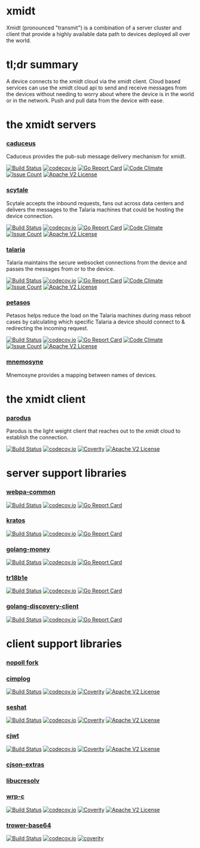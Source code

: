 # xmidt

Xmidt (pronounced "transmit") is a combination of a server cluster and client that provide a highly available data path to devices deployed all over the world.

# tl;dr summary

A device connects to the xmidt cloud via the xmidt client.  Cloud based services can use the xmidt cloud api to send and receive messages from the devices without needing to worry about where the device is in the world or in the network.  Push and pull data from the device with ease.

# the xmidt servers

### [caduceus](https://github.com/xmidt-org/caduceus)

Caduceus provides the pub-sub message delivery mechanism for xmidt.

[![Build Status](https://travis-ci.com/xmidt-org/caduceus.svg?branch=master)](https://travis-ci.com/xmidt-org/caduceus) 
[![codecov.io](http://codecov.io/github/xmidt-org/caduceus/coverage.svg?branch=master)](http://codecov.io/github/xmidt-org/caduceus?branch=master)
[![Go Report Card](https://goreportcard.com/badge/github.com/xmidt-org/caduceus)](https://goreportcard.com/report/github.com/xmidt-org/caduceus)
[![Code Climate](https://codeclimate.com/github/xmidt-org/caduceus/badges/gpa.svg)](https://codeclimate.com/github/xmidt-org/caduceus)
[![Issue Count](https://codeclimate.com/github/xmidt-org/caduceus/badges/issue_count.svg)](https://codeclimate.com/github/xmidt-org/caduceus)
[![Apache V2 License](http://img.shields.io/badge/license-Apache%20V2-blue.svg)](https://github.com/xmidt-org/caduceus/blob/master/LICENSE)


### [scytale](https://github.com/xmidt-org/scytale)

Scytale accepts the inbound requests, fans out across data centers and delivers the messages to the Talaria machines that could be hosting the device connection.

[![Build Status](https://travis-ci.com/xmidt-org/scytale.svg?branch=master)](https://travis-ci.com/xmidt-org/scytale) 
[![codecov.io](http://codecov.io/github/xmidt-org/scytale/coverage.svg?branch=master)](http://codecov.io/github/xmidt-org/scytale?branch=master)
[![Go Report Card](https://goreportcard.com/badge/github.com/xmidt-org/scytale)](https://goreportcard.com/report/github.com/xmidt-org/scytale)
[![Code Climate](https://codeclimate.com/github/xmidt-org/scytale/badges/gpa.svg)](https://codeclimate.com/github/xmidt-org/scytale)
[![Issue Count](https://codeclimate.com/github/xmidt-org/scytale/badges/issue_count.svg)](https://codeclimate.com/github/xmidt-org/scytale)
[![Apache V2 License](http://img.shields.io/badge/license-Apache%20V2-blue.svg)](https://github.com/xmidt-org/scytale/blob/master/LICENSE)


### [talaria](https://github.com/xmidt-org/talaria)

Talaria maintains the secure websocket connections from the device and passes the messages from or to the device.

[![Build Status](https://travis-ci.com/xmidt-org/talaria.svg?branch=master)](https://travis-ci.com/xmidt-org/talaria) 
[![codecov.io](http://codecov.io/github/xmidt-org/talaria/coverage.svg?branch=master)](http://codecov.io/github/xmidt-org/talaria?branch=master)
[![Go Report Card](https://goreportcard.com/badge/github.com/xmidt-org/talaria)](https://goreportcard.com/report/github.com/xmidt-org/talaria)
[![Code Climate](https://codeclimate.com/github/xmidt-org/talaria/badges/gpa.svg)](https://codeclimate.com/github/xmidt-org/talaria)
[![Issue Count](https://codeclimate.com/github/xmidt-org/talaria/badges/issue_count.svg)](https://codeclimate.com/github/xmidt-org/talaria)
[![Apache V2 License](http://img.shields.io/badge/license-Apache%20V2-blue.svg)](https://github.com/xmidt-org/talaria/blob/master/LICENSE)


### [petasos](https://github.com/xmidt-org/petasos)

Petasos helps reduce the load on the Talaria machines during mass reboot cases by calculating which specific Talaria a device should connect to & redirecting the incoming request.

[![Build Status](https://travis-ci.com/xmidt-org/petasos.svg?branch=master)](https://travis-ci.com/xmidt-org/petasos) 
[![codecov.io](http://codecov.io/github/xmidt-org/petasos/coverage.svg?branch=master)](http://codecov.io/github/xmidt-org/petasos?branch=master)
[![Go Report Card](https://goreportcard.com/badge/github.com/xmidt-org/petasos)](https://goreportcard.com/report/github.com/xmidt-org/petasos)
[![Code Climate](https://codeclimate.com/github/xmidt-org/petasos/badges/gpa.svg)](https://codeclimate.com/github/xmidt-org/petasos)
[![Issue Count](https://codeclimate.com/github/xmidt-org/petasos/badges/issue_count.svg)](https://codeclimate.com/github/xmidt-org/petasos)
[![Apache V2 License](http://img.shields.io/badge/license-Apache%20V2-blue.svg)](https://github.com/xmidt-org/petasos/blob/master/LICENSE)

### [mnemosyne](https://github.com/xmidt-org/mnemosyne)

Mnemosyne provides a mapping between names of devices.

# the xmidt client

### [parodus](https://github.com/xmidt-org/parodus)

Parodus is the light weight client that reaches out to the xmidt cloud to establish the connection.

[![Build Status](https://travis-ci.com/xmidt-org/parodus.svg?branch=master)](https://travis-ci.com/xmidt-org/parodus)
[![codecov.io](http://codecov.io/github/xmidt-org/parodus/coverage.svg?branch=master)](http://codecov.io/github/xmidt-org/parodus?branch=master)
[![Coverity](https://img.shields.io/coverity/scan/11192.svg)](https://scan.coverity.com/projects/comcast-parodus)
[![Apache V2 License](http://img.shields.io/badge/license-Apache%20V2-blue.svg)](https://github.com/xmidt-org/parodus/blob/master/LICENSE)

# server support libraries

### [webpa-common](https://github.com/xmidt-org/webpa-common)

[![Build Status](https://travis-ci.com/xmidt-org/webpa-common.svg?branch=master)](https://travis-ci.com/xmidt-org/webpa-common) 
[![codecov.io](http://codecov.io/github/xmidt-org/webpa-common/coverage.svg?branch=master)](http://codecov.io/github/xmidt-org/webpa-common?branch=master)
[![Go Report Card](https://goreportcard.com/badge/github.com/xmidt-org/webpa-common)](https://goreportcard.com/report/github.com/xmidt-org/webpa-common)

### [kratos](https://github.com/xmidt-org/kratos)

[![Build Status](https://travis-ci.com/xmidt-org/kratos.svg?branch=master)](https://travis-ci.com/xmidt-org/kratos)
[![codecov.io](http://codecov.io/github/xmidt-org/kratos/coverage.svg?branch=master)](http://codecov.io/github/xmidt-org/kratos?branch=master)
[![Go Report Card](https://goreportcard.com/badge/github.com/xmidt-org/kratos)](https://goreportcard.com/report/github.com/xmidt-org/kratos)

### [golang-money](https://github.com/xmidt-org/golang-money)

[![Build Status](https://travis-ci.com/xmidt-org/golang-money.svg?branch=master)](https://travis-ci.com/xmidt-org/golang-money) 
[![codecov.io](http://codecov.io/github/xmidt-org/golang-money/coverage.svg?branch=master)](http://codecov.io/github/xmidt-org/golang-money?branch=master) 
[![Go Report Card](https://goreportcard.com/badge/github.com/xmidt-org/golang-money)](https://goreportcard.com/report/github.com/xmidt-org/golang-money) 

### [tr18b1e](https://github.com/xmidt-org/tr18b1e)

[![Build Status](https://travis-ci.com/xmidt-org/tr18b1e.svg?branch=master)](https://travis-ci.com/xmidt-org/tr18b1e)
[![codecov.io](http://codecov.io/github/xmidt-org/tr18b1e/coverage.svg?branch=master)](http://codecov.io/github/xmidt-org/tr18b1e?branch=master)
[![Go Report Card](https://goreportcard.com/badge/github.com/xmidt-org/tr18b1e)](https://goreportcard.com/report/github.com/xmidt-org/tr18b1e)

### [golang-discovery-client](https://github.com/xmidt-org/golang-discovery-client)

[![Build Status](https://travis-ci.com/xmidt-org/golang-discovery-client.svg?branch=master)](https://travis-ci.com/xmidt-org/golang-discovery-client) 
[![codecov.io](http://codecov.io/github/xmidt-org/golang-discovery-client/coverage.svg?branch=master)](http://codecov.io/github/xmidt-org/golang-discovery-client?branch=master) 
[![Go Report Card](https://goreportcard.com/badge/github.com/xmidt-org/golang-discovery-client)](https://goreportcard.com/report/github.com/xmidt-org/golang-discovery-client) 

# client support libraries

### [nopoll fork](https://github.com/xmidt-org/nopoll)

### [cimplog](https://github.com/xmidt-org/cimplog)

[![Build Status](https://travis-ci.com/xmidt-org/cimplog.svg?branch=master)](https://travis-ci.com/xmidt-org/cimplog)
[![codecov.io](http://codecov.io/github/xmidt-org/cimplog/coverage.svg?branch=master)](http://codecov.io/github/xmidt-org/cimplog?branch=master)
[![Coverity](https://img.shields.io/coverity/scan/11572.svg)]("https://scan.coverity.com/projects/comcast-cimplog)
[![Apache V2 License](http://img.shields.io/badge/license-Apache%20V2-blue.svg)](https://github.com/xmidt-org/cimplog/blob/master/LICENSE.txt)

### [seshat](https://github.com/xmidt-org/seshat)

[![Build Status](https://travis-ci.com/xmidt-org/seshat.svg?branch=master)](https://travis-ci.com/xmidt-org/seshat)
[![codecov.io](http://codecov.io/github/xmidt-org/seshat/coverage.svg?branch=master)](http://codecov.io/github/xmidt-org/seshat?branch=master)
[![Coverity](https://img.shields.io/coverity/scan/11941.svg)]("https://scan.coverity.com/projects/comcast-seshat)
[![Apache V2 License](http://img.shields.io/badge/license-Apache%20V2-blue.svg)](https://github.com/xmidt-org/seshat/blob/master/LICENSE.txt)

### [cjwt](https://github.com/xmidt-org/cjwt)

[![Build Status](https://travis-ci.com/xmidt-org/cjwt.svg?branch=master)](https://travis-ci.com/xmidt-org/cjwt)
[![codecov.io](http://codecov.io/github/xmidt-org/cjwt/coverage.svg?branch=master)](http://codecov.io/github/xmidt-org/cjwt?branch=master)
[![Coverity](https://img.shields.io/coverity/scan/11926.svg)]("https://scan.coverity.com/projects/comcast-cjwt)
[![Apache V2 License](http://img.shields.io/badge/license-Apache%20V2-blue.svg)](https://github.com/xmidt-org/cjwt/blob/master/LICENSE.txt)

### [cjson-extras](https://github.com/xmidt-org/cjson-extras)

### [libucresolv](https://github.com/xmidt-org/libucresolv)

### [wrp-c](https://github.com/xmidt-org/wrp-c)

[![Build Status](https://travis-ci.com/xmidt-org/wrp-c.svg?branch=master)](https://travis-ci.com/xmidt-org/wrp-c)
[![codecov.io](http://codecov.io/github/xmidt-org/wrp-c/coverage.svg?branch=master)](http://codecov.io/github/xmidt-org/wrp-c?branch=master)
[![Coverity](https://img.shields.io/coverity/scan/9155.svg)]("https://scan.coverity.com/projects/comcast-wrp-c)
[![Apache V2 License](http://img.shields.io/badge/license-Apache%20V2-blue.svg)](https://github.com/xmidt-org/wrp-c/blob/master/LICENSE.txt)

### [trower-base64](https://github.com/xmidt-org/trower-base64)

[![Build Status](https://travis-ci.com/xmidt-org/trower-base64.svg?branch=master)](https://travis-ci.com/xmidt-org/trower-base64) [![codecov.io](http://codecov.io/github/xmidt-org/trower-base64/coverage.svg?branch=master)](http://codecov.io/github/xmidt-org/trower-base64?branch=master)
[![coverity](https://img.shields.io/coverity/scan/9029.svg)](https://scan.coverity.com/projects/trower-base64)
